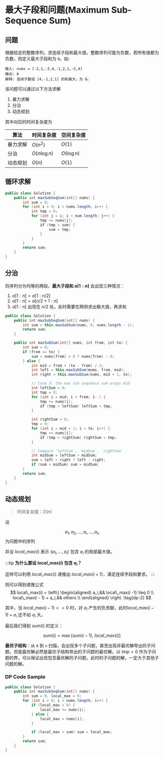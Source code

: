 # 最大子段和问题(Maximum Sub-Sequence Sum)

## 问题

根据给定的整数序列，求连续子段和最大值，整数序列可能为负数，若所有值都为负数，则定义最大子段和为 `0`。如:

```
输入: nums = [-2,1,-3,4,-1,2,1,-5,4]
输出: 6
解释: 连续子数组 [4,-1,2,1] 的和最大，为 6。
```

该问题可以通过以下方法求解

1. 暴力求解
2. 分治
3. 动态规划

其中对应的时间复杂度为

| 算法     | 时间复杂度    | 空间复杂度  |
| -------- | ------------- | ----------- |
| 暴力求解 | $O(n^2)$      | $O(1)$      |
| 分治     | $O(n\log{n})$ | $O(\log n)$ |
| 动态规划 | $O(n)$        | $O(1)$      |

## 循环求解

```java
public class Solution {
    public int maxSubSeqSum(int[] nums) {
        int sum = 0;
        for (int i = 0; i < nums.length; i++) {
            int tmp = 0;
            for (int j = i; i < num.length; j++) {
                tmp += nums[j];
                if (tmp > sum) {
                    sum = tmp;
                }
            }
        }
        return sum;
    }
}
```

## 分治

将序列分为均等的两段，**最大子段和 $a[1:n]$** 会出现三种情况：

1. $a[1:n] = a[1: n/2]$
2. $a[1:n] = a[n/2 + 1: n]$
3. $a[1:n]$ 出现在 $n/2$ 处，此时需要在两侧求出极大值，再求和

```java
public class Solution {
    public int maxSubSeqSum(int[] nums) {
        int sum = this.maxSubSum(nums, 0, nums.length - 1);
        return sum;
    }

    public int maxSubSum(int[] nums, int from, int to) {
        int sum = 0;
        if (from == to) {
            sum = nums[from] > 0 ? nums[from] : 0;
        } else {
            int mid = from + (to - from) / 2;
            int left = this.maxSubSum(mums, from, mid);
            int right = this.maxSubSum(nums, mid + 1, to);

            // Case 3: the max sub sequence sum wraps mid
            int leftSum = 0;
            int tmp = 0;
            for (int i = mid; i > from; i--) {
                tmp += nums[i];
                if (tmp > leftSum) leftSum = tmp;
            }

            int rightSum = 0;
            tmp = 0;
            for (int i = mid + 1; i < to; i++) {
                tmp += nums[i];
                if (tmp > rightSum) rightSum = tmp;
            }

            // Compare `leftSum`, `midSum`, `rightSum`
            int midSum = leftSum + midSum;
            sum = left > right ? left : right;
            if (sum < midSum) sum = midSum;
        }
        return sum;
    }
}
```

## 动态规划

> 时间复杂度：$O(n)$

设

$$
a_1,a_2,...,a_i,...,a_n \tag{dp-1}
$$
为问题中的序列

并设 $local\_max(i)$ 表示 $\left\{a_1, ..., a_i\right\}$ 包含 $a_i$ 的局部最大值。

:::tip <todo/>
**为什么要设 $local\_max(i)$ 包含 $a_i$？**

这样可以利用 $local\_max(i)$ 递推出 $local\_max(i + 1)$，满足连续字段和要求。
:::

则可以得到递推公式
$$
local\_max(i) = \left\{
    \begin{aligned}
        a_i,&& local\_max(i -1) \leq 0 \\
        local\_max(i - 1) + a_i,&& others \\
    \end{aligned}
\right.
\tag{dp-2}
$$

其中，当 $local\_max(i-1) <= 0$ 时，对 $a_i$ 产生的负贡献，此时$local\_max(i-1) + a_i$ 还不如 $a_i$ 大。

最后我们得到 $sum(i)$ 的定义：

$$
sum(i) =  \max\left\{sum(i-1),\ local\_max(i)\right\} \tag{dp-3}
$$

**最优子结构**：从 `0` 到 `n` 扫描，会出现多个子问题，甚至出现非最优解导出的子问题。但是最优解必然是最优子结构导出的子问题的最优解。以 $tmp < 0$ 作为子问题的界，可以保证出现包含最优解的子问题，此时的子问题的解，一定大于其他子问题的解。

### DP Code Sample

```java
public class Solution {
    public int maxSubSeqSum(int[] nums) {
        int sum = 0, local_max = 0;
        for (int i = 0; i < nums.length; i++) {
            if (local_max > 0) {
                local_max += nums[i]; 
            } else {
                local_max = nums[i];
            }

            if (local_max > sum) sum = local_max;
        }
        return sum;
    }
}
```
